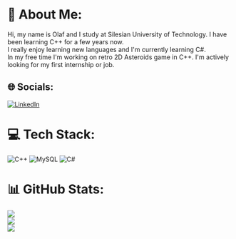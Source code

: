 # 💫 About Me:
Hi, my name is Olaf and I study at Silesian University of Technology. I have been learning C++ for a few years now.<br>I really enjoy learning new languages and I'm currently learning C#.<br>In my free time I'm working on retro 2D Asteroids game in C++. I'm actively looking for my first internship or job.<br>


## 🌐 Socials:
[![LinkedIn](https://img.shields.io/badge/LinkedIn-%230077B5.svg?logo=linkedin&logoColor=white)](https://linkedin.com/in/olaf-wnęczak-422466256) 

# 💻 Tech Stack:
![C++](https://img.shields.io/badge/c++-%2300599C.svg?style=for-the-badge&logo=c%2B%2B&logoColor=white) ![MySQL](https://img.shields.io/badge/mysql-%2300f.svg?style=for-the-badge&logo=mysql&logoColor=white) ![C#](https://img.shields.io/badge/c%23-%23239120.svg?style=for-the-badge&logo=c-sharp&logoColor=white)
# 📊 GitHub Stats:
![](https://github-readme-stats.vercel.app/api?username=olafwneczak&theme=dark&hide_border=false&include_all_commits=false&count_private=true)<br/>
![](https://github-readme-streak-stats.herokuapp.com/?user=olafwneczak&theme=dark&hide_border=false)<br/>
![](https://github-readme-stats.vercel.app/api/top-langs/?username=olafwneczak&theme=dark&hide_border=false&include_all_commits=false&count_private=true&layout=compact)

<!-- Proudly created with GPRM ( https://gprm.itsvg.in ) -->
